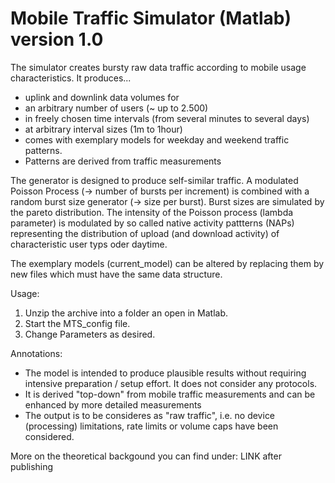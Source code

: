 # Mobile Traffic Simulator (Matlab) version 1.0
The simulator creates bursty raw data traffic according to mobile usage characteristics. It produces... 
- uplink and downlink data volumes for 
- an arbitrary number of users (~ up to 2.500) 
- in freely chosen time intervals (from several minutes to several days)
- at arbitrary interval sizes (1m to 1hour)
- comes with exemplary models for weekday and weekend traffic patterns.
- Patterns are derived from traffic measurements 

The generator is designed to produce self-similar traffic. A modulated Poisson Process  (-> number of bursts per increment) is combined with a random burst size generator (-> size per burst). Burst sizes are simulated by the pareto distribution. The intensity of the Poisson process (lambda parameter) is modulated by so called native activity pattterns (NAPs) representing the distribution of upload (and download activity) of characteristic user typs oder daytime. 

The exemplary models (current_model) can be altered by replacing them by new files which must have the same data structure.

Usage:
1. Unzip the archive into a folder an open in Matlab.
2. Start the MTS_config file.
3. Change Parameters as desired.

Annotations:
- The model is intended to produce plausible results without requiring intensive preparation / setup effort. It does not consider any protocols.
- It is derived "top-down" from mobile traffic measurements and can be enhanced by more detailed measurements 
- The output is to be consideres as "raw traffic", i.e. no device (processing) limitations, rate limits or volume caps have been considered. 

More on the theoretical backgound you can find under: LINK after publishing 
